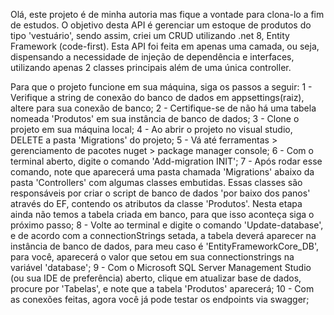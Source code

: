Olá, este projeto é de minha autoria mas fique a vontade para clona-lo a fim de estudos.
O objetivo desta API é gerenciar um estoque de produtos do tipo 'vestuário', 
sendo assim, criei um CRUD utilizando .net 8, Entity Framework (code-first).
Esta API foi feita em apenas uma camada, ou seja, dispensando a necessidade de injeção de dependência e interfaces,
utilizando apenas 2 classes principais além de uma única controller.

Para que o projeto funcione em sua máquina, siga os passos a seguir:
1 - Verifique a string de conexão do banco de dados em appsettings(raiz), altere para sua conexão de banco;
2 - Certifique-se de não há uma tabela nomeada 'Produtos' em sua instância de banco de dados;
3 - Clone o projeto em sua máquina local;
4 - Ao abrir o projeto no visual studio, DELETE a pasta 'Migrations' do projeto;
5 - Vá até ferramentas > gerenciamento de pacotes nuget > package manager console;
6 - Com o terminal aberto, digite o comando 'Add-migration INIT';
7 - Após rodar esse comando, note que aparecerá uma pasta chamada 'Migrations' abaixo da pasta 'Controllers' com algumas classes embutidas.
Essas classes são responsáveis por criar o script de banco de dados 'por baixo dos panos' através do EF, contendo os atributos da classe 'Produtos'.
Nesta etapa ainda não temos a tabela criada em banco, para que isso aconteça siga o próximo passo;
8 - Volte ao terminal e digite o comando 'Update-database', e de acordo com a connectionStrings setada,
a tabela deverá aparecer na instância de banco de dados, para meu caso é 'EntityFrameworkCore_DB',
para você, aparecerá o valor que setou em sua connectionstrings na variável 'database';
9 - Com o Microsoft SQL Server Management Studio (ou sua IDE de preferência) aberto, 
clique em atualizar base de dados, procure por 'Tabelas', e note que a tabela 'Produtos' aparecerá;
10 - Com as conexões feitas, agora você já pode testar os endpoints via swagger;
